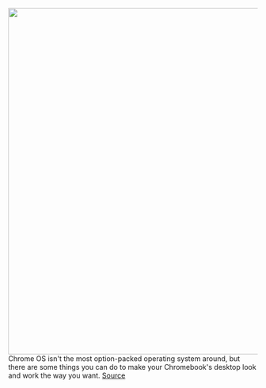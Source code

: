 <img src='https://cdn.vox-cdn.com/thumbor/0vCJGcoB3Ny1GU7ovV_b7W0zzmo=/0x0:4500x3000/1200x800/filters:focal(1890x1140:2610x1860)/cdn.vox-cdn.com/uploads/chorus_image/image/70916594/L_Perspective_Platinum_Titan.0.jpg' width='700px' /><br/>
Chrome OS isn't the most option-packed operating system around, but there are some things you can do to make your Chromebook's desktop look and work the way you want.
<a href='https://www.theverge.com/23143316/google-chromebook-customize-desktop-how-to'> Source <a/>
